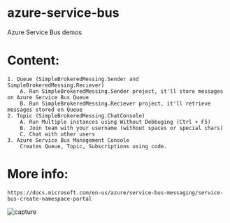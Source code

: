 # azure-service-bus
Azure Service Bus demos


# Content:    
    1. Queue (SimpleBrokeredMessing.Sender and SimpleBrokeredMessing.Reciever)
        A. Run SimpleBrokeredMessing.Sender project, it'll store messages on Azure Service Bus Queue
        B. Run SimpleBrokeredMessing.Reciever project, it'll retrieve messages stored on Queue
    2. Topic (SimpleBrokeredMessing.ChatConsole)
        A. Run Multiple instances using Without Debbuging (Ctrl + F5)
        B. Join team with your username (without spaces or special chars)
        C. Chat with other users
    3. Azure Service Bus Management Console
        Creates Queue, Topic, Subscriptions using code.


# More info: 
    https://docs.microsoft.com/en-us/azure/service-bus-messaging/service-bus-create-namespace-portal


![capture](https://user-images.githubusercontent.com/13375870/46805981-05b62380-cd84-11e8-98da-feac1168c7cd.PNG)
